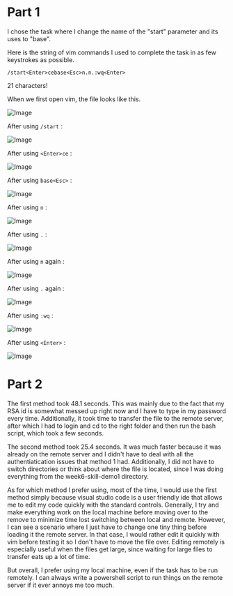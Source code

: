 # Part 1  
I chose the task where I change the name of the "start" parameter and its uses to "base".  

Here is the string of vim commands I used to complete the task in as few keystrokes as possible.  

`/start<Enter>cebase<Esc>n.n.:wq<Enter>`  

21 characters!  

When we first open vim, the file looks like this. 

![Image](https://ssgadient.github.io/CSE15L/lab-6/Step1.PNG)  

After using `/start` :

![Image](https://ssgadient.github.io/CSE15L/lab-6/Step2.PNG)  

After using `<Enter>ce` :

![Image](https://ssgadient.github.io/CSE15L/lab-6/Step3.PNG)  

After using `base<Esc>` : 

![Image](https://ssgadient.github.io/CSE15L/lab-6/Step4.PNG)  

After using `n` : 

![Image](https://ssgadient.github.io/CSE15L/lab-6/Step5.PNG)  

After using `.` : 

![Image](https://ssgadient.github.io/CSE15L/lab-6/Step6.PNG)  

After using `n` again : 

![Image](https://ssgadient.github.io/CSE15L/lab-6/Step7.PNG)  

After using `.` again : 

![Image](https://ssgadient.github.io/CSE15L/lab-6/Step8.PNG)  

After using `:wq` : 

![Image](https://ssgadient.github.io/CSE15L/lab-6/Step9.PNG)  

After using `<Enter>` : 

![Image](https://ssgadient.github.io/CSE15L/lab-6/Step10.PNG)  

# Part 2
The first method took 48.1 seconds. This was mainly due to the fact that my RSA id is somewhat messed up right now and I have to type in my password every time. Additionally, it took time to transfer the file to the remote server, after which I had to login and cd to the right folder and then run the bash script, which took a few seconds. 

The second method took 25.4 seconds. It was much faster because it was already on the remote server and I didn't have to deal with all the authentiatication issues that method 1 had. Additionally, I did not have to switch directories or think about where the file is located, since I was doing everything from the week6-skill-demo1 directory. 

As for which method I prefer using, most of the time, I would use the first method simply because visual studio code is a user friendly ide that allows me to edit my code quickly with the standard controls. Generally, I try and make everything work on the local machine before moving over to the remove to minimize time lost switching between local and remote. However, I can see a scenario where I just have to change one tiny thing before loading it the remote server. In that case, I would rather edit it quickly with vim before testing it so I don't have to move the file over. Editing remotely is especially useful when the files get large, since waiting for large files to transfer eats up a lot of time. 

But overall, I prefer using my local machine, even if the task has to be run remotely. I can always write a powershell script to run things on the remote server if it ever annoys me too much. 